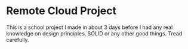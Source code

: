 # Remote Cloud Project

This is a school project I made in about 3 days before I had any real knowledge on design principles, SOLID or any other good things. Tread carefully.
